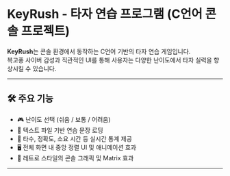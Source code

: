# KeyRush - 타자 연습 프로그램 (C언어 콘솔 프로젝트)

**KeyRush**는 콘솔 환경에서 동작하는 C언어 기반의 타자 연습 게임입니다.  
복고풍 사이버 감성과 직관적인 UI를 통해 사용자는 다양한 난이도에서 타자 실력을 향상시킬 수 있습니다.

---

## 🛠️ 주요 기능

- 🎮 난이도 선택 (쉬움 / 보통 / 어려움)
- 📁 텍스트 파일 기반 연습 문장 로딩
- 🧮 타수, 정확도, 소요 시간 등 실시간 통계 제공
- 🖥️ 전체 화면 내 중앙 정렬 UI 및 애니메이션 효과
- 🎨 레트로 스타일의 콘솔 그래픽 및 Matrix 효과

---

